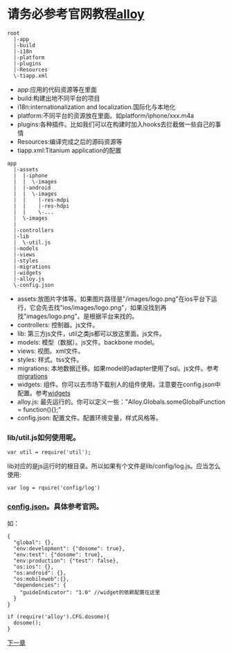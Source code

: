 请务必参考官网教程[alloy](http://docs.appcelerator.com/titanium/latest/#!/guide/Alloy_Framework)
======================

```
root
  |-app
  |-build
  |-i18n
  |-platform
  |-plugins
  |-Resources
  \-tiapp.xml
```

- app:应用的代码资源等在里面
- build:构建出地不同平台的项目
- i18n:internationalization and localization.国际化与本地化
- platform:不同平台的资源放在里面。如platform/iphone/xxx.m4a
- plugins:各种插件。比如我们可以在构建时加入hooks去拦截做一些自己的事情
- Resources:编译完成之后的源码资源等
- tiapp.xml:Titanium application的配置

```
app
  |-assets
  |  |-iphone
  |  |  \-images
  |  |-android
  |  |  \-images
  |  |    |-res-mdpi
  |  |    |-res-hdpi
  |  |    \-...
  |  \-images
  |
  |-controllers
  |-lib
  |  \-util.js
  |-models
  |-views
  |-styles
  |-migrations
  |-widgets
  |-alloy.js
  \-config.json
```
- assets:放图片字体等。如果图片路径是"/images/logo.png"在ios平台下运行，它会先去找"ios/images/logo.png"，如果没找到再找"images/logo.png"。是根据平台来找的。
- controllers: 控制器。js文件。
- lib: 第三方js文件，util之类js都可以放这里面。js文件。
- models: 模型（数据）。js文件。backbone model。
- views: 视图。xml文件。
- styles: 样式。tss文件。
- migrations: 本地数据迁移。如果model的adapter使用了sql。js文件。参考[migrations](http://docs.appcelerator.com/titanium/latest/#!/guide/Alloy_Backbone_Migration)
- widgets: 组件。你可以去市场下载别人的组件使用。注意要在config.json中配置。参考[widgets](http://docs.appcelerator.com/titanium/latest/#!/guide/Alloy_Widgets)
- alloy.js: 最先运行的。你可以定义一些："Alloy.Globals.someGlobalFunction = function(){};"
- config.json: 配置文件。配置环境变量，样式风格等。

### lib/util.js如何使用呢。
```
var util = require('util');
```
lib对应的是js运行时的根目录。所以如果有个文件是lib/config/log.js。应当怎么使用:
```
var log = rquire('config/log')
```


### [config.json](http://docs.appcelerator.com/titanium/latest/#!/guide/Project_Configuration_File_(config.json))。具体参考官网。
如：
```
{
  "global": {},
  "env:development": {"dosome": true},
  "env:test": {"dosome": true},
  "env:production": {"test": false},
  "os:ios": {},
  "os:android": {},
  "os:mobileweb":{},
  "dependencies": {
    "guideIndicator": "1.0" //widget的依赖配置在这里
  }
}

```

```
if (require('alloy').CFG.dosome){
  dosome();
}
```

[下一章](https://github.com/mdsb100/titanium-good-practices/blob/master/tutorial/EP3-%E6%9E%84%E5%BB%BA%E6%A0%B7%E5%BC%8F%E5%8F%8A%E8%A7%86%E5%9B%BE.md)